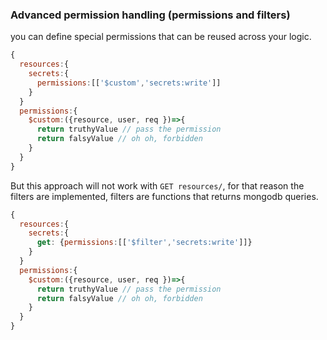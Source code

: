 ### Advanced permission handling (permissions and filters)

you can define special permissions that can be reused across your logic.

```js
{
  resources:{
    secrets:{
      permissions:[['$custom','secrets:write']]
    }
  }
  permissions:{
    $custom:({resource, user, req })=>{
      return truthyValue // pass the permission
      return falsyValue // oh oh, forbidden
    }
  }
}
```

But this approach will not work with `GET resources/`, for that reason the filters are implemented, filters are functions that returns mongodb queries.

```js
{
  resources:{
    secrets:{
      get: {permissions:[['$filter','secrets:write']]}
    }
  }
  permissions:{
    $custom:({resource, user, req })=>{
      return truthyValue // pass the permission
      return falsyValue // oh oh, forbidden
    }
  }
}
```